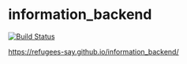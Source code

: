 # information_backend

[![Build Status](https://travis-ci.org/Refugees-Say/information_backend.svg?branch=master)](https://travis-ci.org/Refugees-Say/information_backend)


https://refugees-say.github.io/information_backend/
